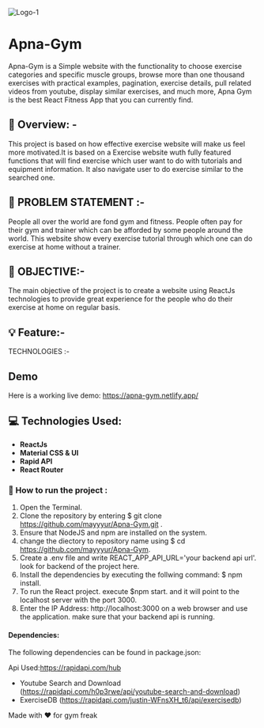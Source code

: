 ![Logo-1](https://user-images.githubusercontent.com/69671324/175812428-d5791d96-3ce7-4095-a778-3198929455f8.png)


# Apna-Gym #
Apna-Gym is a Simple website with the functionality to choose exercise categories and specific muscle groups, browse more than one thousand exercises with practical examples, pagination, exercise details, pull related videos from youtube, display similar exercises, and much more, Apna Gym is the best React Fitness App that you can currently find. 


## :bookmark_tabs: Overview: - ##

This project is based on how effective exercise website will make us feel more motivated.It is based on a Exercise website wuth fully featured functions that will find exercise which user want to do with tutorials and equipment information. It also navigate user to do exercise similar to the searched one.  

## :thought_balloon: PROBLEM STATEMENT :- ##

People all over the world are fond gym and fitness. People often pay for their gym and trainer which can be afforded by some people around the world. This website show every exercise tutorial through which one can do exercise at home without a trainer.

## :dart: OBJECTIVE:- ##

The main objective of the project is to create a website using ReactJs technologies to provide great experience for the people who do their exercise at home on regular basis.

## :bulb: Feature:- ## 
TECHNOLOGIES :-


## Demo ##
Here is a working live demo: https://apna-gym.netlify.app/

## 💻 Technologies Used: ##

* **ReactJs**
* **Material CSS & UI**
* **Rapid API**
* **React Router**

### 🚀 How to run the project : ###
1. Open the Terminal.
2. Clone the repository by entering $ git clone https://github.com/mayyyur/Apna-Gym.git .
3. Ensure that NodeJS and npm are installed on the system.
4. change the diectory to repository name using $ cd https://github.com/mayyyur/Apna-Gym.
5. Create a .env file and write REACT_APP_API_URL='your backend api url'. look for backend of the project here.
6. Install the dependencies by executing the follwing command: $ npm install.
7. To run the React project. execute $npm start. and it will point to the localhost server with the port 3000.
7. Enter the IP Address: http://localhost:3000 on a web browser and use the application. make sure that your backend api is running.

####  Dependencies: ####
The following dependencies can be found in package.json:

Api Used:https://rapidapi.com/hub
* Youtube Search and Download (https://rapidapi.com/h0p3rwe/api/youtube-search-and-download)
* ExerciseDB (https://rapidapi.com/justin-WFnsXH_t6/api/exercisedb)

Made with ♥ for gym freak
